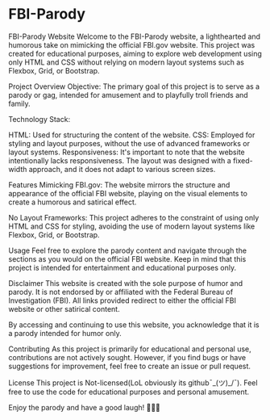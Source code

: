 # FBI-Parody

FBI-Parody Website
Welcome to the FBI-Parody website, a lighthearted and humorous take on mimicking the official FBI.gov website. This project was created for educational purposes, aiming to explore web development using only HTML and CSS without relying on modern layout systems such as Flexbox, Grid, or Bootstrap.

Project Overview
Objective: The primary goal of this project is to serve as a parody or gag, intended for amusement and to playfully troll friends and family.

Technology Stack:

HTML: Used for structuring the content of the website.
CSS: Employed for styling and layout purposes, without the use of advanced frameworks or layout systems.
Responsiveness: It's important to note that the website intentionally lacks responsiveness. The layout was designed with a fixed-width approach, and it does not adapt to various screen sizes.

Features
Mimicking FBI.gov: The website mirrors the structure and appearance of the official FBI website, playing on the visual elements to create a humorous and satirical effect.

No Layout Frameworks: This project adheres to the constraint of using only HTML and CSS for styling, avoiding the use of modern layout systems like Flexbox, Grid, or Bootstrap.

Usage
Feel free to explore the parody content and navigate through the sections as you would on the official FBI website. Keep in mind that this project is intended for entertainment and educational purposes only.

Disclaimer
This website is created with the sole purpose of humor and parody. It is not endorsed by or affiliated with the Federal Bureau of Investigation (FBI). All links provided redirect to either the official FBI website or other satirical content.

By accessing and continuing to use this website, you acknowledge that it is a parody intended for humor only.

Contributing
As this project is primarily for educational and personal use, contributions are not actively sought. However, if you find bugs or have suggestions for improvement, feel free to create an issue or pull request.

License
This project is Not-licensed(LoL obviously its github¯\_(ツ)_/¯). Feel free to use the code for educational purposes and personal amusement.

Enjoy the parody and have a good laugh! 🕵️‍♂️🤣

